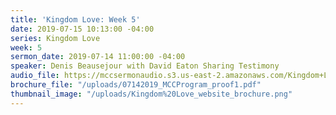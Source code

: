 ```yaml
---
title: 'Kingdom Love: Week 5'
date: 2019-07-15 10:13:00 -04:00
series: Kingdom Love
week: 5
sermon_date: 2019-07-14 11:00:00 -04:00
speaker: Denis Beausejour with David Eaton Sharing Testimony
audio_file: https://mccsermonaudio.s3.us-east-2.amazonaws.com/Kingdom+Love_+Week+5.lite.mp3
brochure_file: "/uploads/07142019_MCCProgram_proof1.pdf"
thumbnail_image: "/uploads/Kingdom%20Love_website_brochure.png"
---
```


